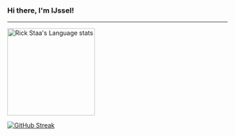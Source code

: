 <h3> Hi there, I'm IJssel!</h1>

---

<a href="https://github.com/anuraghazra/github-readme-stats#gh-dark-mode-only">
<img height=200 src="https://github-readme-stats-git-masterrstaa-rickstaa.vercel.app/api/top-langs/?username=rickstaa&layout=compact&langs_count=10&hide_border=true&role=owner,collaborator&theme=dark&bg_color=000000#gh-dark-mode-only" alt="Rick Staa's Language stats" />

[![GitHub Streak](https://streak-stats.demolab.com?user=IJIJI&theme=github-dark&hide_border=true&hide_current_streak=true)](https://git.io/streak-stats)
